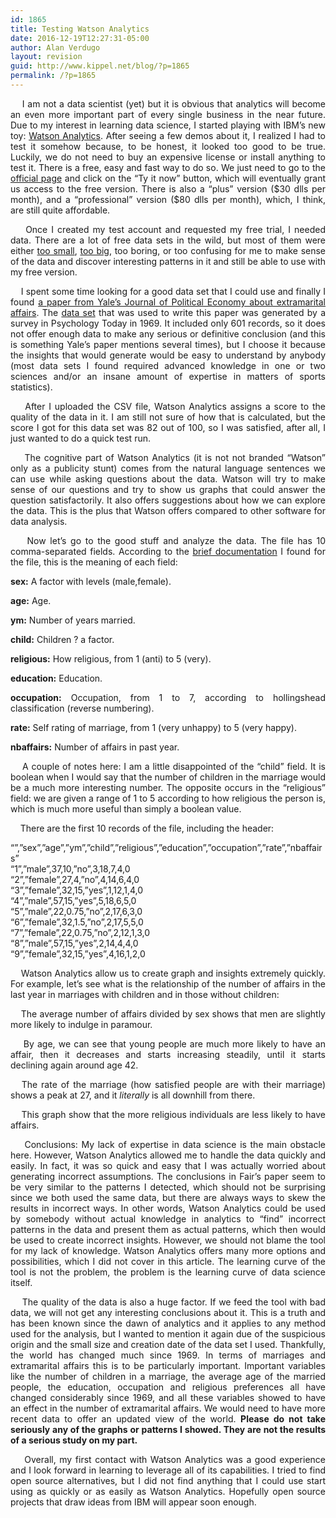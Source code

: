 ```yaml
---
id: 1865
title: Testing Watson Analytics
date: 2016-12-19T12:27:31-05:00
author: Alan Verdugo
layout: revision
guid: http://www.kippel.net/blog/?p=1865
permalink: /?p=1865
---
```

<p style="text-align: justify;">
      I am not a data scientist (yet) but it is obvious that analytics will become an even more important part of every single business in the near future. Due to my interest in learning data science, I started playing with IBM&#8217;s new toy: <a href="https://watson.analytics.ibmcloud.com/product" target="_blank">Watson Analytics</a>. After seeing a few demos about it, I realized I had to test it somehow because, to be honest, it looked too good to be true. Luckily, we do not need to buy an expensive license or install anything to test it. There is a free, easy and fast way to do so. We just need to go to the <a href="https://watson.analytics.ibmcloud.com/pricing?ajs_aid=bcc728f9-21a6-4f2c-9b99-f6ef8a548a60&cm_sp=WAMicrosite-_-Organic-_-Organic-_-Organic" target="_blank">official page</a> and click on the &#8220;Ty it now&#8221; button, which will eventually grant us access to the free version. There is also a &#8220;plus&#8221; version ($30 dlls per month), and a &#8220;professional&#8221; version ($80 dlls per month), which, I think, are still quite affordable.
</p>

<p style="text-align: justify;">
      Once I created my test account and requested my free trial, I needed data. There are a lot of free data sets in the wild, but most of them were either <a href="https://vincentarelbundock.github.io/Rdatasets/datasets.html" target="_blank">too small</a>, <a href="https://aws.amazon.com/datasets/" target="_blank">too big</a>, too boring, or too confusing for me to make sense of the data and discover interesting patterns in it and still be able to use with my free version.
</p>

<p style="text-align: justify;">
      I spent some time looking for a good data set that I could use and finally I found <a href="https://fairmodel.econ.yale.edu/rayfair/pdf/1978A200.PDF" target="_blank">a paper from Yale&#8217;s Journal of Political Economy about extramarital affairs</a>. The <a href="https://vincentarelbundock.github.io/Rdatasets/csv/COUNT/affairs.csv" target="_blank">data set</a> that was used to write this paper was generated by a survey in Psychology Today in 1969. It included only 601 records, so it does not offer enough data to make any serious or definitive conclusion (and this is something Yale&#8217;s paper mentions several times), but I choose it because the insights that would generate would be easy to understand by anybody (most data sets I found required advanced knowledge in one or two sciences and/or an insane amount of expertise in matters of sports statistics).
</p>

<p style="text-align: justify;">
      After I uploaded the CSV file, Watson Analytics assigns a score to the quality of the data in it. I am still not sure of how that is calculated, but the score I got for this data set was 82 out of 100, so I was satisfied, after all, I just wanted to do a quick test run.
</p>

<p style="text-align: justify;">
      The cognitive part of Watson Analytics (it is not not branded &#8220;Watson&#8221; only as a publicity stunt) comes from the natural language sentences we can use while asking questions about the data. Watson will try to make sense of our questions and try to show us graphs that could answer the question satisfactorily. It also offers suggestions about how we can explore the data. This is the plus that Watson offers compared to other software for data analysis.
</p>

<p style="text-align: justify;">
      Now let&#8217;s go to the good stuff and analyze the data. The file has 10 comma-separated fields. According to the <a href="https://vincentarelbundock.github.io/Rdatasets/doc/Ecdat/Fair.html" target="_blank">brief documentation</a> I found for the file, this is the meaning of each field:
</p>

<p style="text-align: justify;">
  <strong>sex:</strong> A factor with levels (male,female).
</p>

<p style="text-align: justify;">
  <strong>age:</strong> Age.
</p>

<p style="text-align: justify;">
  <strong>ym:</strong> Number of years married.
</p>

<p style="text-align: justify;">
  <strong>child:</strong> Children ? a factor.
</p>

<p style="text-align: justify;">
  <strong>religious:</strong> How religious, from 1 (anti) to 5 (very).
</p>

<p style="text-align: justify;">
  <strong>education:</strong> Education.
</p>

<p style="text-align: justify;">
  <strong>occupation:</strong> Occupation, from 1 to 7, according to hollingshead classification (reverse numbering).
</p>

<p style="text-align: justify;">
  <strong>rate:</strong> Self rating of marriage, from 1 (very unhappy) to 5 (very happy).
</p>

<p style="text-align: justify;">
  <strong>nbaffairs:</strong> Number of affairs in past year.
</p>

<p style="text-align: justify;">
      A couple of notes here: I am a little disappointed of the &#8220;child&#8221; field. It is boolean when I would say that the number of children in the marriage would be a much more interesting number. The opposite occurs in the &#8220;religious&#8221; field: we are given a range of 1 to 5 according to how religious the person is, which is much more useful than simply a boolean value.
</p>

<p style="text-align: justify;">
      There are the first 10 records of the file, including the header:
</p>

<p style="text-align: justify;">
  &#8220;&#8221;,&#8221;sex&#8221;,&#8221;age&#8221;,&#8221;ym&#8221;,&#8221;child&#8221;,&#8221;religious&#8221;,&#8221;education&#8221;,&#8221;occupation&#8221;,&#8221;rate&#8221;,&#8221;nbaffairs&#8221;<br /> &#8220;1&#8221;,&#8221;male&#8221;,37,10,&#8221;no&#8221;,3,18,7,4,0<br /> &#8220;2&#8221;,&#8221;female&#8221;,27,4,&#8221;no&#8221;,4,14,6,4,0<br /> &#8220;3&#8221;,&#8221;female&#8221;,32,15,&#8221;yes&#8221;,1,12,1,4,0<br /> &#8220;4&#8221;,&#8221;male&#8221;,57,15,&#8221;yes&#8221;,5,18,6,5,0<br /> &#8220;5&#8221;,&#8221;male&#8221;,22,0.75,&#8221;no&#8221;,2,17,6,3,0<br /> &#8220;6&#8221;,&#8221;female&#8221;,32,1.5,&#8221;no&#8221;,2,17,5,5,0<br /> &#8220;7&#8221;,&#8221;female&#8221;,22,0.75,&#8221;no&#8221;,2,12,1,3,0<br /> &#8220;8&#8221;,&#8221;male&#8221;,57,15,&#8221;yes&#8221;,2,14,4,4,0<br /> &#8220;9&#8221;,&#8221;female&#8221;,32,15,&#8221;yes&#8221;,4,16,1,2,0
</p>

<p style="text-align: justify;">
      Watson Analytics allow us to create graph and insights extremely quickly. For example, let&#8217;s see what is the relationship of the number of affairs in the last year in marriages with children and in those without children:
</p>

<p style="text-align: justify;">
      The average number of affairs divided by sex shows that men are slightly more likely to indulge in paramour.
</p>

<p style="text-align: justify;">
      By age, we can see that young people are much more likely to have an affair, then it decreases and starts increasing steadily, until it starts declining again around age 42.
</p>

<p style="text-align: justify;">
     The rate of the marriage (how satisfied people are with their marriage) shows a peak at 27, and it <em>literally</em> is all downhill from there.
</p>

<p style="text-align: justify;">
      This graph show that the more religious individuals are less likely to have affairs.
</p>

<p style="text-align: justify;">
      Conclusions: My lack of expertise in data science is the main obstacle here. However, Watson Analytics allowed me to handle the data quickly and easily. In fact, it was so quick and easy that I was actually worried about generating incorrect assumptions. The conclusions in Fair&#8217;s paper seem to be very similar to the patterns I detected, which should not be surprising since we both used the same data, but there are always ways to skew the results in incorrect ways. In other words, Watson Analytics could be used by somebody without actual knowledge in analytics to &#8220;find&#8221; incorrect patterns in the data and present them as actual patterns, which then would be used to create incorrect insights. However, we should not blame the tool for my lack of knowledge. Watson Analytics offers many more options and possibilities, which I did not cover in this article. The learning curve of the tool is not the problem, the problem is the learning curve of data science itself.
</p>

<p style="text-align: justify;">
      The quality of the data is also a huge factor. If we feed the tool with bad data, we will not get any interesting conclusions about it. This is a truth and has been known since the dawn of analytics and it applies to any method used for the analysis, but I wanted to mention it again due of the suspicious origin and the small size and creation date of the data set I used. Thankfully, the world has changed much since 1969. In terms of marriages and extramarital affairs this is to be particularly important. Important variables like the number of children in a marriage, the average age of the married people, the education, occupation and religious preferences all have changed considerably since 1969, and all these variables showed to have an effect in the number of extramarital affairs. We would need to have more recent data to offer an updated view of the world. <strong>Please do not take seriously any of the graphs or patterns I showed. They are not the results of a serious study on my part.</strong>
</p>

<p style="text-align: justify;">
      Overall, my first contact with Watson Analytics was a good experience and I look forward in learning to leverage all of its capabilities. I tried to find open source alternatives, but I did not find anything that I could use start using as quickly or as easily as Watson Analytics. Hopefully open source projects that draw ideas from IBM will appear soon enough.
</p>